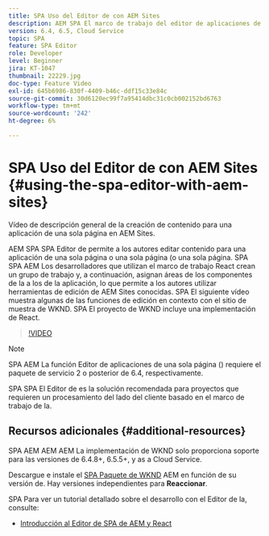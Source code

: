 ```yaml
---
title: SPA Uso del Editor de con AEM Sites
description: AEM SPA El marco de trabajo del editor de aplicaciones de una sola página proporciona a los autores la capacidad de editar contenido para una aplicación de una sola página o un editor de aplicaciones de una sola. SPA SPA AEM Los desarrolladores que utilizan cualquiera de los marcos de React crean una y luego asignan áreas del a componentes de la, lo que permite a los autores utilizar herramientas de edición de AEM Sites familiares.
version: 6.4, 6.5, Cloud Service
topic: SPA
feature: SPA Editor
role: Developer
level: Beginner
jira: KT-1047
thumbnail: 22229.jpg
doc-type: Feature Video
exl-id: 645b6986-830f-4409-b46c-ddf15c33e84c
source-git-commit: 30d6120ec99f7a95414dbc31c0cb002152bd6763
workflow-type: tm+mt
source-wordcount: '242'
ht-degree: 6%

---
```


# SPA Uso del Editor de con AEM Sites {#using-the-spa-editor-with-aem-sites}

Vídeo de descripción general de la creación de contenido para una aplicación de una sola página en AEM Sites.

AEM SPA SPA Editor de permite a los autores editar contenido para una aplicación de una sola página o una sola página (o una sola página. SPA SPA AEM Los desarrolladores que utilizan el marco de trabajo React crean un grupo de trabajo y, a continuación, asignan áreas de los componentes de la a los de la aplicación, lo que permite a los autores utilizar herramientas de edición de AEM Sites conocidas. SPA El siguiente vídeo muestra algunas de las funciones de edición en contexto con el sitio de muestra de WKND. SPA El proyecto de WKND incluye una implementación de React.

>[!VIDEO](https://video.tv.adobe.com/v/22229?quality=12&learn=on)

>[!NOTE]
>
> SPA AEM La función Editor de aplicaciones de una sola página () requiere el paquete de servicio 2 o posterior de 6.4, respectivamente.
>
> SPA SPA El Editor de es la solución recomendada para proyectos que requieren un procesamiento del lado del cliente basado en el marco de trabajo de la.

## Recursos adicionales {#additional-resources}

SPA AEM AEM AEM La implementación de WKND solo proporciona soporte para las versiones de 6.4.8+, 6.5.5+, y as a Cloud Service.

Descargue e instale el [SPA Paquete de WKND](https://github.com/adobe/aem-guides-wknd-spa/releases) AEM en función de su versión de. Hay versiones independientes para **Reaccionar**.

SPA Para ver un tutorial detallado sobre el desarrollo con el Editor de la, consulte:

* [Introducción al Editor de SPA de AEM y React](https://experienceleague.adobe.com/docs/experience-manager-learn/getting-started-with-aem-headless/spa-editor/react/overview.html)
